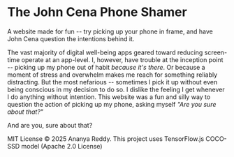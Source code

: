 # The John Cena Phone Shamer
A website made for fun -- try picking up your phone in frame, and have John Cena question the intentions behind it.

The vast majority of digital well-being apps geared toward reducing screen-time operate at an app-level. I, however, have trouble at the inception point -- picking up my phone out of habit _because it's there_. Or because a moment of stress and overwhelm makes me reach for something reliably distracting. But the most nefarious -- sometimes I pick it up without even being conscious in my decision to do so. I dislike the feeling I get whenever I do anything without intention. This website was a fun and silly way to question the action of picking up my phone, asking myself _"Are you sure about that?"_

And are you, sure about that?

MIT License © 2025 Ananya Reddy. This project uses TensorFlow.js COCO-SSD model (Apache 2.0 License)
